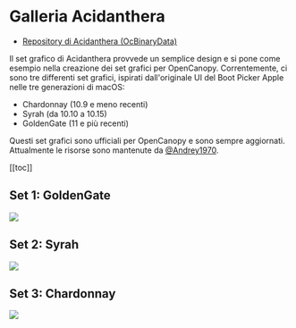 # Galleria Acidanthera

* [Repository di Acidanthera (OcBinaryData)](https://github.com/acidanthera/OcBinaryData)

Il set grafico di Acidanthera provvede un semplice design e si pone come esempio nella creazione dei set grafici per OpenCanopy. Correntemente, ci sono tre differenti set grafici, ispirati dall'originale UI del Boot Picker Apple nelle tre generazioni di macOS:

* Chardonnay (10.9 e meno recenti)
* Syrah (da 10.10 a 10.15)
* GoldenGate (11 e più recenti)

Questi set grafici sono ufficiali per OpenCanopy e sono sempre aggiornati. Attualmente le risorse sono mantenute da [@Andrey1970](https://github.com/Andrey1970AppleLife).

[[toc]]

## Set 1: GoldenGate

![](https://dortania.github.io/OpenCore-Post-Install/assets/img/gui-nouveau.8ad4a7b4.png)

## Set 2: Syrah

![](https://dortania.github.io/OpenCore-Post-Install/assets/img/gui.a10019ae.png)

## Set 3: Chardonnay

![](https://dortania.github.io/OpenCore-Post-Install/assets/img/gui-old.53c75c16.png)
